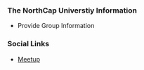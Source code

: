 ### The NorthCap Universtiy Information
* Provide Group Information

### Social Links
* [Meetup](https://www.meetup.com/OWASP-The-NorthCap-University-Meetup-Group/)



